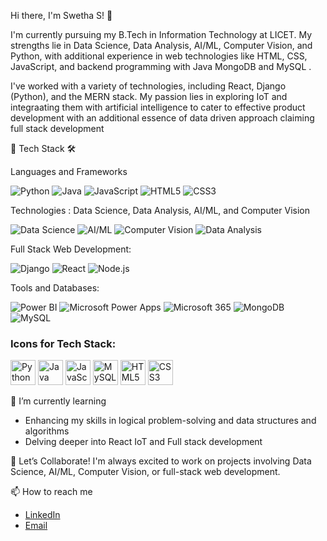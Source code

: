 Hi there, I'm Swetha S! 👋

I'm currently pursuing my B.Tech in Information Technology at LICET. My strengths lie in Data Science, Data Analysis, AI/ML, Computer Vision, and Python, with additional experience in web technologies like HTML, CSS, JavaScript, and backend programming with Java MongoDB and MySQL .

I've worked with a variety of technologies, including React, Django (Python), and  the MERN stack. My passion lies in exploring IoT and integraating them with artificial intelligence to cater to effective product development with an additional essence of data driven approach claiming full stack development

🚀 Tech Stack 🛠️

Languages and Frameworks

![Python](https://img.shields.io/badge/Python-3776AB?style=for-the-badge&logo=python&logoColor=white)
![Java](https://img.shields.io/badge/Java-007396?style=for-the-badge&logo=java&logoColor=white)
![JavaScript](https://img.shields.io/badge/JavaScript-F7DF1E?style=for-the-badge&logo=javascript&logoColor=black)
![HTML5](https://img.shields.io/badge/HTML5-E34F26?style=for-the-badge&logo=html5&logoColor=white)
![CSS3](https://img.shields.io/badge/CSS3-1572B6?style=for-the-badge&logo=css3&logoColor=white)

Technologies : Data Science, Data Analysis, AI/ML, and Computer Vision


![Data Science](https://img.shields.io/badge/Data--Science-FF6F00?style=for-the-badge&logo=python&logoColor=white)
![AI/ML](https://img.shields.io/badge/AI%2FML-FF6F00?style=for-the-badge&logo=tensorflow&logoColor=white)
![Computer Vision](https://img.shields.io/badge/Computer--Vision-FF6F00?style=for-the-badge&logo=opencv&logoColor=white)
![Data Analysis](https://img.shields.io/badge/Data--Analysis-4CAF50?style=for-the-badge&logo=pandas&logoColor=white)

Full Stack Web Development:


![Django](https://img.shields.io/badge/Django-092E20?style=for-the-badge&logo=django&logoColor=white)
![React](https://img.shields.io/badge/React-61DAFB?style=for-the-badge&logo=react&logoColor=black)
![Node.js](https://img.shields.io/badge/Node.js-339933?style=for-the-badge&logo=nodedotjs&logoColor=white)

Tools and Databases:


![Power BI](https://img.shields.io/badge/Power%20BI-FF8C00?style=for-the-badge&logo=powerbi&logoColor=white)
![Microsoft Power Apps](https://img.shields.io/badge/Power%20Apps-0078D4?style=for-the-badge&logo=powerapps&logoColor=white)
![Microsoft 365](https://img.shields.io/badge/Microsoft%20365-0078D4?style=for-the-badge&logo=microsoft&logoColor=white)
![MongoDB](https://img.shields.io/badge/MongoDB-4EA94B?style=for-the-badge&logo=mongodb&logoColor=white)
![MySQL](https://img.shields.io/badge/MySQL-4479A1?style=for-the-badge&logo=mysql&logoColor=white)

### Icons for Tech Stack:
<div>
  <img src="https://cdn.jsdelivr.net/gh/devicons/devicon/icons/python/python-original.svg" alt="Python" width="40" height="40" style="display: inline-block;"/>
  <img src="https://cdn.jsdelivr.net/gh/devicons/devicon/icons/java/java-original.svg" alt="Java" width="40" height="40" style="display: inline-block;"/>
  <img src="https://cdn.jsdelivr.net/gh/devicons/devicon/icons/javascript/javascript-original.svg" alt="JavaScript" width="40" height="40" style="display: inline-block;"/>
  <img src="https://cdn.jsdelivr.net/gh/devicons/devicon/icons/mysql/mysql-original.svg" alt="MySQL" width="40" height="40" style="display: inline-block;"/>
  <img src="https://cdn.jsdelivr.net/gh/devicons/devicon/icons/html5/html5-original.svg" alt="HTML5" width="40" height="40" style="display: inline-block;"/>
  <img src="https://cdn.jsdelivr.net/gh/devicons/devicon/icons/css3/css3-original.svg" alt="CSS3" width="40" height="40" style="display: inline-block;"/>
</div>

🌱 I’m currently learning
- Enhancing my skills in logical problem-solving and data structures and algorithms 
- Delving deeper into React IoT and Full stack development

🤝 Let’s Collaborate!
I'm always excited to work on projects involving Data Science, AI/ML, Computer Vision, or full-stack web development.

📫 How to reach me
- [LinkedIn](https://www.linkedin.com/in/swetha-s-55a088229/)
- [Email](swetha.25it@licet.ac.in)
